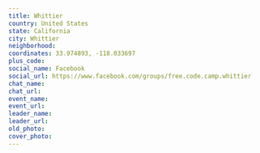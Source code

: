 ```yaml
---
title: Whittier
country: United States
state: California
city: Whittier
neighborhood: 
coordinates: 33.974893, -118.033697
plus_code:
social_name: Facebook
social_url: https://www.facebook.com/groups/free.code.camp.whittier
chat_name:
chat_url:
event_name:
event_url:
leader_name:
leader_url:
old_photo: 
cover_photo:
---
```

